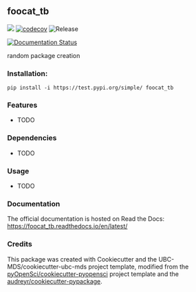 ## foocat_tb 

![](https://github.com/tbarasch/foocat_tb/workflows/build/badge.svg) [![codecov](https://codecov.io/gh/tbarasch/foocat_tb/branch/master/graph/badge.svg)](https://codecov.io/gh/tbarasch/foocat_tb) ![Release](https://github.com/tbarasch/foocat_tb/workflows/Release/badge.svg)

[![Documentation Status](https://readthedocs.org/projects/foocat_tb/badge/?version=latest)](https://foocat_tb.readthedocs.io/en/latest/?badge=latest)

random package creation

### Installation:

```
pip install -i https://test.pypi.org/simple/ foocat_tb
```

### Features
- TODO

### Dependencies

- TODO

### Usage

- TODO

### Documentation
The official documentation is hosted on Read the Docs: <https://foocat_tb.readthedocs.io/en/latest/>

### Credits
This package was created with Cookiecutter and the UBC-MDS/cookiecutter-ubc-mds project template, modified from the [pyOpenSci/cookiecutter-pyopensci](https://github.com/pyOpenSci/cookiecutter-pyopensci) project template and the [audreyr/cookiecutter-pypackage](https://github.com/audreyr/cookiecutter-pypackage).
